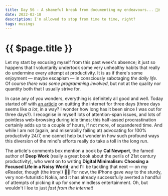 ```yaml
---
title: Day 56 - A shameful break from documenting my endeavours... 🤸‍♀️
date: 2022-02-18
description: I'm allowed to stop from time to time, right?
tags: musings
---
```


# {{ $page.title }}

Let my start by excusing myself from this past week's absence; it just so happens that I voluntarily undertook some very unhealthy habits that really do undermine every attempt at productivity. It is as if there's some enjoyment — maybe escapism — in consciously sabotaging *the daily life*. Of course *there was some programming involved*, but not at the quality nor quantity both that I usually strive for. 

In case any of you wonders, everything is definitely all good and well. Today started off with [an article](https://www.raptitude.com/2022/02/what-i-learned-during-my-three-days-offline/) on quitting the internet for three days (three days seems like *a lot*, in a way? I wonder how long has it been since I was out for three days?). I recognise in myself lots of attention-span issues, and lots of pointless web-browsing during idle times; this half-assed procrastination certainly adds up to a couple of hours, if not more, of squandered time. And while I am not (again, and miserabiliy failing at) advocating for 100% productivity 24/7, one cannot help but wonder in how such profound ways this diversion of the mind's efforts really do take a toll in the long run.

The article's comments box mention a book by **Cal Newport**, the famed author of **Deep Work** (really a great book about the perils of 21st century productivity), who went on to writing **Digital Minimalism: Choosing a Focused Life in a Noisy World**; and I'll be tackling that next — on my eReader, though (the irony!) 🧚‍♀️ For now, the iPhone gave way to the sturdy, very non-futuristic Nokia, and it has already successfully averted a handful of attempts of picking it up for some mindless entertainment. Oh, but wouldn't I loe to just *fast from the internet!*

<FetchComments :title=$frontmatter.title />
<PostComments :title=$frontmatter.title />
